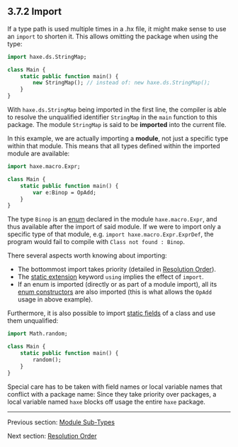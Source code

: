 ## 3.7.2 Import

If a type path is used multiple times in a .hx file, it might make sense to use an `import` to shorten it. This allows omitting the package when using the type:

```haxe
import haxe.ds.StringMap;

class Main {
	static public function main() {
		new StringMap(); // instead of: new haxe.ds.StringMap();
	}
}
```

With `haxe.ds.StringMap` being imported in the first line, the compiler is able to resolve the unqualified identifier `StringMap` in the `main` function to this package. The module `StringMap` is said to be **imported** into the current file.

In this example, we are actually importing a **module**, not just a specific type within that module. This means that all types defined within the imported module are available:

```haxe
import haxe.macro.Expr;

class Main {
	static public function main() {
		var e:Binop = OpAdd;
	}
}
```

The type `Binop` is an [enum](types-enum-instance.md) declared in the module `haxe.macro.Expr`, and thus available after the import of said module. If we were to import only a specific type of that module, e.g. `import haxe.macro.Expr.ExprDef`, the program would fail to compile with `Class not found : Binop`.

There several aspects worth knowing about importing:



* The bottommost import takes priority (detailed in [Resolution Order](type-systemresolution-order.md)).
* The [static extension](lf-static-extension.md) keyword `using` implies the effect of `import`.
* If an enum is imported (directly or as part of a module import), all its [enum constructors](types-enum-constructor.md) are also imported (this is what allows the `OpAdd` usage in above example).



Furthermore, it is also possible to import [static fields](class-field.md) of a class and use them unqualified:

```haxe
import Math.random;

class Main {
	static public function main() {
		random();
	}
}
```



Special care has to be taken with field names or local variable names that conflict with a package name: Since they take priority over packages, a local variable named `haxe` blocks off usage the entire `haxe` package.

---

Previous section: [Module Sub-Types](type-system-module-sub-types.md)

Next section: [Resolution Order](type-systemresolution-order.md)